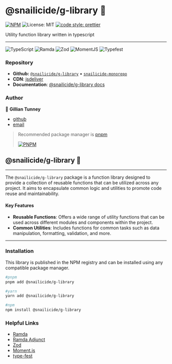 # @snailicide/g-library 🐌

[![NPM](https://img.shields.io/npm/v/@snailicide/g-library)](http://www.npmjs.com/package/@snailicide/g-library)
![License: MIT](https://img.shields.io/npm/l/@snailicide/g-library)
[![code style: prettier](https://img.shields.io/badge/code_style-prettier-ff69b4.svg?style=flat-square)](https://github.com/prettier/prettier)

Utility function library written in typescript

---

![TypeScript](https://img.shields.io/badge/typescript-%23007ACC.svg?style=for-the-badge&logo=typescript&logoColor=white)
![Ramda](https://img.shields.io/badge/ramda-purple?style=for-the-badge&logo=javascript)
![Zod](https://img.shields.io/badge/zod-%233068b7.svg?style=for-the-badge&logo=zod&logoColor=white)
![MomentJS](https://img.shields.io/badge/moment_JS-darkgreen?style=for-the-badge&logo=javascript)
![Typefest](https://img.shields.io/badge/Type_Fest-grey?style=for-the-badge&logo=typescript)

### Repository

- **Github:**
  [`@snailicide/g-library`](https://github.com/gbtunney/snailicide-monorepo/tree/main/packages/g-library)
  • [`snailicide-monorepo`](https://github.com/gbtunney/snailicide-monorepo.git)
- **CDN**:
  [jsdeliver](https://cdn.jsdelivr.net/npm/@snailicide/g-library/dist/cdn-index-iife.min.js)
- **Documentation**:
  [@snailicide/g-library docs](http://gilliantunney.com/docs-snailicide/)

### Author

👤 **Gillian Tunney**

- [github](https://github.com/gbtunney)
- [email](mailto:gbtunney@mac.com)

> Recommended package manager is [pnpm](http://pnpm.io)
>
> [![PNPM](https://img.shields.io/badge/pnpm-%234a4a4a.svg?style=for-the-badge&logo=pnpm&logoColor=f69220)](http://pnpm.io)

## @snailicide/g-library 🐌

---

The `@snailicide/g-library` package is a function library designed to provide a
collection of reusable functions that can be utilized across any project. It
aims to encapsulate common logic and utilities to promote code reuse and
maintainability.

#### Key Features

- **Reusable Functions**: Offers a wide range of utility functions that can be
  used across different modules and components within the project.
- **Common Utilities**: Includes functions for common tasks such as data
  manipulation, formatting, validation, and more.

---

### Installation

This library is published in the NPM registry and can be installed using any
compatible package manager.

```sh
#pnpm
pnpm add @snailicide/g-library

#yarn
yarn add @snailicide/g-library

#npm
npm install @snailicide/g-library
```

### Helpful Links

- [Ramda](https://ramdajs.com/docs/)
- [Ramda Adjunct](https://char0n.github.io/ramda-adjunct/5.0.1/)
- [Zod](https://zod.dev/)
- [Moment.js](https://momentjs.com/docs/)
- [type-fest](https://github.com/sindresorhus/type-fest)
